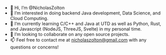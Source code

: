 - 👋 Hi, I’m @NicholasZolton
- 👀 I’m interested in doing backend Java development, Data Science, and Cloud Computing.
- 🌱 I’m currently learning C/C++ and Java at UTD as well as Python, Rust, and Javascript (NodeJS, ThreeJS, Svelte) in my personal time.
- 💞️ I’m looking to collaborate on any open source projects.
- 📫 Feel free to contact me at nicholaszolton@gmail.com with any questions or concerns!
